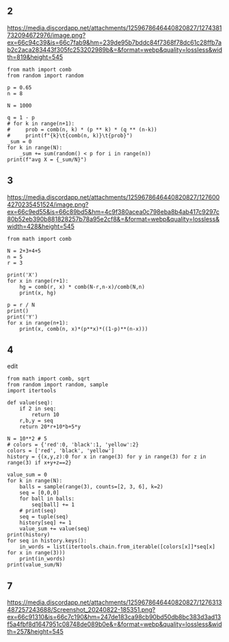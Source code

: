 
## 2
https://media.discordapp.net/attachments/1259678646440820827/1274381732094672976/image.png?ex=66c94c39&is=66c7fab9&hm=239de95b7bddc84f7368f78dc61c28ffb7ab2c2aca283443f305fc253202989b&=&format=webp&quality=lossless&width=819&height=545
```
from math import comb
from random import random

p = 0.65
n = 8

N = 1000

q = 1 - p
# for k in range(n+1):
#     prob = comb(n, k) * (p ** k) * (q ** (n-k))
#     print(f"{k}\t{comb(n, k)}\t{prob}")
_sum = 0
for k in range(N):
    _sum += sum(random() < p for i in range(n))
print(f"avg X = {_sum/N}")
```

## 3
https://media.discordapp.net/attachments/1259678646440820827/1276004270235451524/image.png?ex=66c9ed55&is=66c89bd5&hm=4c9f380acea0c798eba8b4ab417c9297c80b52eb390b881828257b78a95e2cf8&=&format=webp&quality=lossless&width=428&height=545
```
from math import comb

N = 2+3+4+5
n = 5
r = 3

print('X')
for x in range(r+1):
    hg = comb(r, x) * comb(N-r,n-x)/comb(N,n)
    print(x, hg)
    
p = r / N
print()
print('Y')
for x in range(n+1):
    print(x, comb(n, x)*(p**x)*((1-p)**(n-x)))
```

## 4
edit
```
from math import comb, sqrt
from random import random, sample
import itertools

def value(seq):
    if 2 in seq:
        return 10
    r,b,y = seq
    return 20*r+10*b+5*y

N = 10**2 # 5
# colors = {'red':0, 'black':1, 'yellow':2}
colors = ['red', 'black', 'yellow']
history = {(x,y,z):0 for x in range(3) for y in range(3) for z in range(3) if x+y+z==2}

value_sum = 0
for k in range(N):
    balls = sample(range(3), counts=[2, 3, 6], k=2)
    seq = [0,0,0]
    for ball in balls:
        seq[ball] += 1
    # print(seq)
    seq = tuple(seq)
    history[seq] += 1
    value_sum += value(seq)
print(history)
for seq in history.keys():
    in_words = list(itertools.chain.from_iterable([colors[x]]*seq[x] for x in range(3)))
    print(in_words)
print(value_sum/N)
```

## 7
https://media.discordapp.net/attachments/1259678646440820827/1276313487257243688/Screenshot_20240822-185351.png?ex=66c91310&is=66c7c190&hm=247de183ca98cb90bd50db8bc383d3ad13f5a4fbf8d1647951c08748de089b0e&=&format=webp&quality=lossless&width=257&height=545
